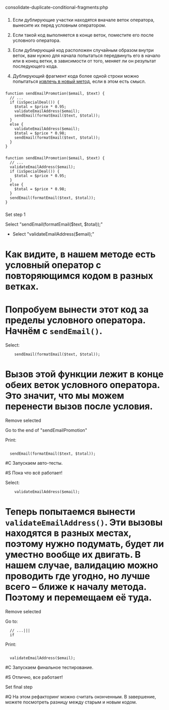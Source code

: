 consolidate-duplicate-conditional-fragments:php

###

1. Если дублирующие участки находятся вначале веток оператора, вынесите их перед условным оператором.

2. Если такой код выполняется в конце веток, поместите его после условного оператора.

3. Если дублирующий код расположен случайным образом внутри веток, вам нужно для начала попытаться передвинуть его в начало или в конец ветки, в зависимости от того, меняет ли он результат последующего кода.

4. Дублирующий фрагмент кода более одной строки можно попытаться <a href="/extract-method">извлечь в новый метод</a>, если в этом есть смысл.



###

```
function sendEmailPromotion($email, $text) {
  // ...
  if (isSpecialDeal()) {
    $total = $price * 0.95;
    validateEmailAddress($email);
    sendEmail(formatEmail($text, $total));
  }
  else {
    validateEmailAddress($email);
    $total = $price * 0.98;
    sendEmail(formatEmail($text, $total));
  }
}
```

###

```
function sendEmailPromotion($email, $text) {
  // ...
  validateEmailAddress($email);
  if (isSpecialDeal()) {
    $total = $price * 0.95;
  }
  else {
    $total = $price * 0.98;
  }
  sendEmail(formatEmail($text, $total));
}
```

###

Set step 1

Select "sendEmail(formatEmail($text, $total));"
+ Select "validateEmailAddress($email);"

# Как видите, в нашем методе есть условный оператор с повторяющимся кодом в разных ветках.

# Попробуем вынести этот код за пределы условного оператора. Начнём с <code>sendEmail()</code>.

Select:
```
    sendEmail(formatEmail($text, $total));

```

# Вызов этой функции лежит в конце обеих веток условного оператора. Это значит, что мы можем перенести вызов после условия.

Remove selected

Go to the end of "sendEmailPromotion"

Print:
```

  sendEmail(formatEmail($text, $total));
```

#C Запускаем авто-тесты.

#S Пока что всё работает!

Select:
```
    validateEmailAddress($email);

```

# Теперь попытаемся вынести <code>validateEmailAddress()</code>. Эти вызовы находятся в разных местах, поэтому нужно подумать, будет ли уместно вообще их двигать. В нашем случае, валидацию можно проводить где угодно, но лучше всего – ближе к началу метода. Поэтому и перемещаем её туда.

Remove selected

Go to:
```
  // ...|||
  if
```

Print:
```

  validateEmailAddress($email);
```

#C Запускаем финальное тестирование.

#S Отлично, все работает!

Set final step

#Q На этом рефакторинг можно считать оконченным. В завершение, можете посмотреть разницу между старым и новым кодом.